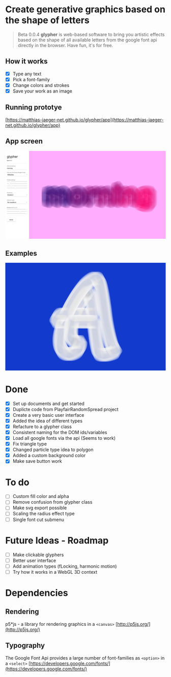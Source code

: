 # Create generative graphics based on the shape of letters

> Beta 0.0.4 **glypher** is web-based software to bring you artistic effects based on the shape of all available
letters from the google font api directly in the browser. Have fun, it's for free.

## How it works
- [x] Type any text
- [x] Pick a font-family
- [x] Change colors and strokes
- [x] Save your work as an image

## Running prototye
[https://matthias-jaeger-net.github.io/glypher/app](https://matthias-jaeger-net.github.io/glypher/app)

## App screen
![glypher app](documentation/screens/screen-3.png)

## Examples
![glypher example](documentation/results/glypher-1.jpg)


# Done
- [x] Set up documents and get started
- [x] Duplicte code from PlayfairRandomSpread project
- [x] Create a very basic user interface
- [x] Added the idea of different types
- [x] Refacture to a glypher class
- [x] Consistent naming for the DOM ids/variables
- [x] Load all google fonts via the api (Seems to work)
- [x] Fix triangle type
- [x] Changed particle type idea to polygon
- [x] Added a custom background color
- [x] Make save button work

# To do
- [ ] Custom fill color and alpha
- [ ] Remove confusion from glypher class
- [ ] Make svg export possible
- [ ] Scaling the radius effect type
- [ ] Single font cut submenu

# Future Ideas - Roadmap
- [ ] Make clickable glyphers
- [ ] Better user interface
- [ ] Add animation types (fLocking, harmonic motion)
- [ ] Try how it works in a WebGL 3D context

# Dependencies

## Rendering
p5*js - a library for rendering graphics in a `<canvas>`
[http://p5js.org/](http://p5js.org/)



## Typography
The Google Font Api provides a large number of font-families as `<option>` in a `<select>`
[https://developers.google.com/fonts/](https://developers.google.com/fonts/)
